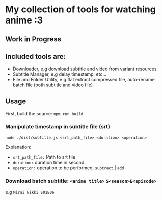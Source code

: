 # My collection of tools for watching anime :3

## Work in Progress

## Included tools are:

- Downloader, e.g download subtitle and video from variant resources
- Subtitle Manager, e.g delay timestamp, etc...
- File and Folder Utility, e.g flat extract compressed file, auto-rename batch file (both subtitle and video file)

## Usage

First, build the source: `npm run build`

### Manipulate timestamp in subtitle file (srt)

`node ./dist/subtitle.js <srt_path_file> <duration> <operation>`

Explanation:

- `srt_path_file:` Path to srt file
- `duration:` duration time in second
- `operation:` operation to be performed, `subtract` | `add`

### Download batch subtitle: `<anime title>` `S<season>E<episode>`

e.g `Mirai Nikki S01E06`
